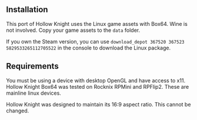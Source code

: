 ## Installation
This port of Hollow Knight uses the Linux game assets with Box64. Wine is not involved. Copy your game assets to the `data` folder.

If you own the Steam version, you can use `download_depot 367520 367523 5829533265112705522` in the console to download the Linux package.

## Requirements
You must be using a device with desktop OpenGL and have access to x11. Hollow Knight Box64 was tested on Rocknix RPMini and RPFlip2. These are mainline linux devices.

Hollow Knight was designed to maintain its 16:9 aspect ratio. This cannot be changed.